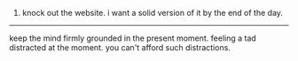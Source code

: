 1. knock out the website. i want a solid version of it by the end of the day.



---

keep the mind firmly grounded in the present moment.
feeling a tad distracted at the moment.
you can't afford such distractions.